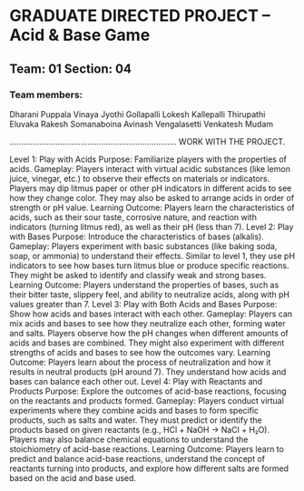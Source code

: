 # GRADUATE DIRECTED PROJECT – Acid & Base Game

## Team: 01 Section: 04

### Team members:
Dharani Puppala
Vinaya Jyothi Gollapalli
Lokesh Kallepalli
Thirupathi Eluvaka
Rakesh Somanaboina
Avinash Vengalasetti
Venkatesh Mudam

.........................................................................
WORK WITH THE PROJECT.

Level 1: Play with Acids
Purpose: Familiarize players with the properties of acids.
Gameplay: Players interact with virtual acidic substances (like lemon juice, vinegar, etc.) to observe their effects on materials or indicators.
Players may dip litmus paper or other pH indicators in different acids to see how they change color.
They may also be asked to arrange acids in order of strength or pH value.
Learning Outcome: Players learn the characteristics of acids, such as their sour taste, corrosive nature, and reaction with indicators (turning litmus red), as well as their pH (less than 7).
Level 2: Play with Bases
Purpose: Introduce the characteristics of bases (alkalis).
Gameplay: Players experiment with basic substances (like baking soda, soap, or ammonia) to understand their effects.
Similar to level 1, they use pH indicators to see how bases turn litmus blue or produce specific reactions.
They might be asked to identify and classify weak and strong bases.
Learning Outcome: Players understand the properties of bases, such as their bitter taste, slippery feel, and ability to neutralize acids, along with pH values greater than 7.
Level 3: Play with Both Acids and Bases
Purpose: Show how acids and bases interact with each other.
Gameplay: Players can mix acids and bases to see how they neutralize each other, forming water and salts.
Players observe how the pH changes when different amounts of acids and bases are combined.
They might also experiment with different strengths of acids and bases to see how the outcomes vary.
Learning Outcome: Players learn about the process of neutralization and how it results in neutral products (pH around 7). They understand how acids and bases can balance each other out.
Level 4: Play with Reactants and Products
Purpose: Explore the outcomes of acid-base reactions, focusing on the reactants and products formed.
Gameplay: Players conduct virtual experiments where they combine acids and bases to form specific products, such as salts and water.
They must predict or identify the products based on given reactants (e.g., HCl + NaOH → NaCl + H₂O).
Players may also balance chemical equations to understand the stoichiometry of acid-base reactions.
Learning Outcome: Players learn to predict and balance acid-base reactions, understand the concept of reactants turning into products, and explore how different salts are formed based on the acid and base used.





